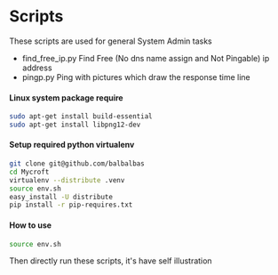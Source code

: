 Scripts
=======

These scripts are used for general System Admin tasks

 * find_free_ip.py  Find Free (No dns name assign and Not Pingable) ip address
 * pingp.py     Ping with pictures which draw the response time line

#### Linux system package require
```bash
sudo apt-get install build-essential
sudo apt-get install libpng12-dev
```

#### Setup required python virtualenv
```bash
git clone git@github.com/balbalbas
cd Mycroft
virtualenv --distribute .venv
source env.sh
easy_install -U distribute
pip install -r pip-requires.txt
```


#### How to use
```bash
source env.sh
```

Then directly run these scripts, it's have self illustration
